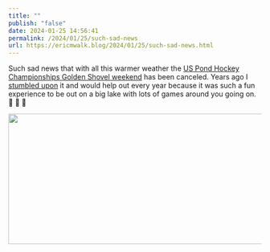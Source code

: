 ```yaml
---
title: ""
publish: "false"
date: 2024-01-25 14:56:41
permalink: /2024/01/25/such-sad-news
url: https://ericmwalk.blog/2024/01/25/such-sad-news.html
---
```


Such sad news that with all this warmer weather the [US Pond Hockey Championships Golden Shovel weekend](https://www.uspondhockey.com) has been canceled. Years ago I [stumbled upon](https://ericmwalk.blog/2018/01/26/years-of-us.html) it and would help out every year because it was such a fun experience to be out on a big lake with lots of games around you going on. 🏒 🥅 🥹

<img src="uploads/2024/2024-usph-canceled.png" width="600" height="260" alt="">